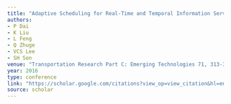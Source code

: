 ```yaml
---
title: "Adaptive Scheduling for Real-Time and Temporal Information Services in Vehicular Networks"
authors:
- P Dai
- K Liu
- L Feng
- Q Zhuge
- VCS Lee
- SH Son
venue: "Transportation Research Part C: Emerging Technologies 71, 313-332, 2016"
year: 2016
type: conference
link: "https://scholar.google.com/citations?view_op=view_citation&hl=en&user=xtXbq_AAAAAJ&pagesize=100&citation_for_view=xtXbq_AAAAAJ:Y0pCki6q_DkC"
source: scholar
---
```

